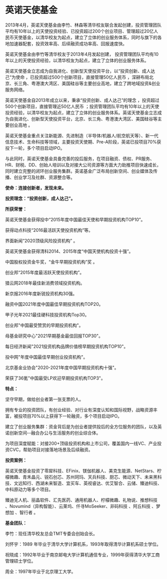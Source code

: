 # 英诺天使基金

2013年4月，英诺天使基金由李竹、林森等清华校友联合发起创建，投资管理团队平均有10年以上的天使投资经验、已投资超过200个创业项目、管理超过20亿人民币天使基金，以清华校友为起点，建立了立体的创业服务体系，同时与旗下的各地加速器配套，投资效率高、后续融资成功率高、回报速度快。

英诺天使基金由李竹等清华校友于2013年4月发起创建，  投资管理团队平均有10年以上的天使投资经验，以清华校友为起点，建立了立体的创业服务体系。 

英诺天使基金立志成为自我进化、创新型天使投资平台，以“投资创新、成人达己“为使命  ，已投资超过500个创新项目，直接管理50亿人民币  ，深耕布局北京、长三角、粤港澳大湾区、美国硅谷等主要创业高地，建立了跨地域投资&创业服务网络。

英诺天使基金自2013年成立以来，秉承“投资创新、成人达己”的理念  ，投资超过500个创新项目，直接管理近50亿人民币  ；投资管理团队平均有10年以上的天使投资经验，以清华校友为起点，建立了立体的创业服务体系。英诺天使基金立志成为自我进化、创新型天使投资平台，北京、长三角、粤港澳大湾区、美国硅谷等主要创业高地 。

英诺天使基金重点关注新能源、先进制造（半导体/机器人/航空航天等）、新一代信息技术、生命科技等领域，主要投资天使期、Pre-A阶段，英诺已投项目70%获投下一轮，多个项目启动IPO。 

与此同时，英诺天使基金具备完善的投后服务，在项目融资、债权、PR服务、HR、财税、DD、创始人培训以及对接大公司资源等方面大力助推项目快速成长，同时建立完整的闭环创业服务集群。英诺基金广泛布局创新空间、创业媒体及传播、创业学习及社群、资源整合等。 

**使命：连接创新者，发现未来。**

**投资理念：“投资创新，成人达己”。**

**所获荣誉：**

英诺天使基金获得投中“2015年度中国最佳天使和早期投资机构TOP10”。

获得动点科技“2016最活跃天使投资机构”等。

界面新闻“2020顶级风险投资机构”  。

英诺天使基金获得清科2014、2015年度“中国天使机构投资十强”。

中国股权投资金牛奖，“金牛早期投资机构”奖  。

创业邦“2015年度最活跃天使投资机构”。

猎云网2018年最佳新消费领域投资机构。

新京报2016年度新锐投资机构30强。

融资中国2021年度中国最佳早期投资机构TOP20。 

甲子光年2021最佳硬科技投资机构Top30。 

创业邦"中国最受赞赏的早期投资机构"。 

母基金研究中心"2021早期基金最佳回报TOP30"。 

每日经济新闻"2021投资机构品牌价值榜早期投资机构TOP10"。 

投中网"年度中国最佳早期创业投资机构"。 

北京基金业协会"2020-2021年度中国早期投资机构十强"。 

荣获了36氪"中国最受LP欢迎早期投资机构TOP3"。

**特点：**

坚守早期，做给创业者第一张支票的人。 

拥有专业的投资团队，有创业经验、对行业有深度认知和国际视野，战略资源丰富，被投项目70%以上获得下一轮融资，多个项目启动IPO。 

建立了创业服务集群：资金背后是为创业者提供投后的全方位服务的团队，以及英诺创新空间--融合办公与生活服务的创业综合体。 

为项目深度赋能：对接200+顶级投资机构和上市公司，覆盖国内一线VC、产业投资CVC，帮助项目对接落地场景及后续融资。

**投资案例：**

英诺天使基金投资了零犀科技、EFinix、镁伽机器人、美克生能源、NetStars、柠檬微趣、青禾晶元、锐石创芯、苏州珂玛、天兵科技、厨芯、微动天下、未来黑科技、文远知行、西湖未来智造、宜买车、英视睿达、优艾智合、云储、臻迪科技、中科原动力等多个项目。 

臻迪无人机、丽晶软件、汇先医药、通用机器人、柠檬微趣、礼物说、推想科技  、Novumind（异构智能）、云莱坞、仟寻MoSeeker、非码科技  、阿丘科技  、梦想加  、智行者  。

**基金团队：**

李竹：现任清华校友总会TMT专委会创始会长。

刘怀宇：1989 年毕业于清华大学计算机系，1993年取得清华计算机系硕士学位。 

祝晓成：1992年毕业于南京邮电大学计算机通信专业，1999年获得清华大学工商管理硕士学位。 

周全：1997年毕业于北京理工大学。 
